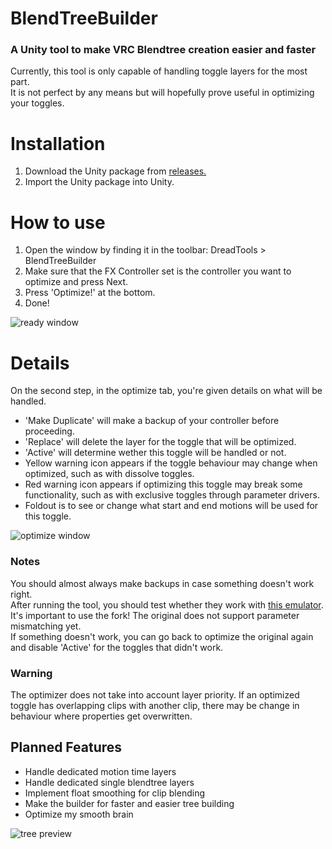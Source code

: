 # BlendTreeBuilder

### A Unity tool to make VRC Blendtree creation easier and faster

Currently, this tool is only capable of handling toggle layers for the most part.  
It is not perfect by any means but will hopefully prove useful in optimizing your toggles.

# Installation
1. Download the Unity package from [releases.](https://github.com/Dreadrith/BlendTreeBuilder/releases)
2. Import the Unity package into Unity.

# How to use
1. Open the window by finding it in the toolbar: DreadTools > BlendTreeBuilder
2. Make sure that the FX Controller set is the controller you want to optimize and press Next.
3. Press 'Optimize!' at the bottom.
4. Done!

![ready window](https://github.com/Dreadrith/BlendTreeBuilder/raw/main/media~/wind1.png)

# Details
On the second step, in the optimize tab, you're given details on what will be handled.
- 'Make Duplicate' will make a backup of your controller before proceeding.
- 'Replace' will delete the layer for the toggle that will be optimized.
- 'Active' will determine wether this toggle will be handled or not.
- Yellow warning icon appears if the toggle behaviour may change when optimized, such as with dissolve toggles.
- Red warning icon appears if optimizing this toggle may break some functionality, such as with exclusive toggles through parameter drivers.
- Foldout is to see or change what start and end motions will be used for this toggle.

![optimize window](https://github.com/Dreadrith/BlendTreeBuilder/raw/main/media~/wind2.png)

### Notes
You should almost always make backups in case something doesn't work right.  
After running the tool, you should test whether they work with [this emulator](https://github.com/jellejurre/Av3Emulator/tree/add-parameter-mismatch).  
It's important to use the fork! The original does not support parameter mismatching yet.  
If something doesn't work, you can go back to optimize the original again and disable 'Active' for the toggles that didn't work.

### Warning
The optimizer does not take into account layer priority. If an optimized toggle has overlapping clips with another clip, there may be change in behaviour where properties get overwritten.

## Planned Features
- Handle dedicated motion time layers
- Handle dedicated single blendtree layers
- Implement float smoothing for clip blending
- Make the builder for faster and easier tree building
- Optimize my smooth brain

![tree preview](https://github.com/Dreadrith/BlendTreeBuilder/raw/main/media~/wind3.png)
